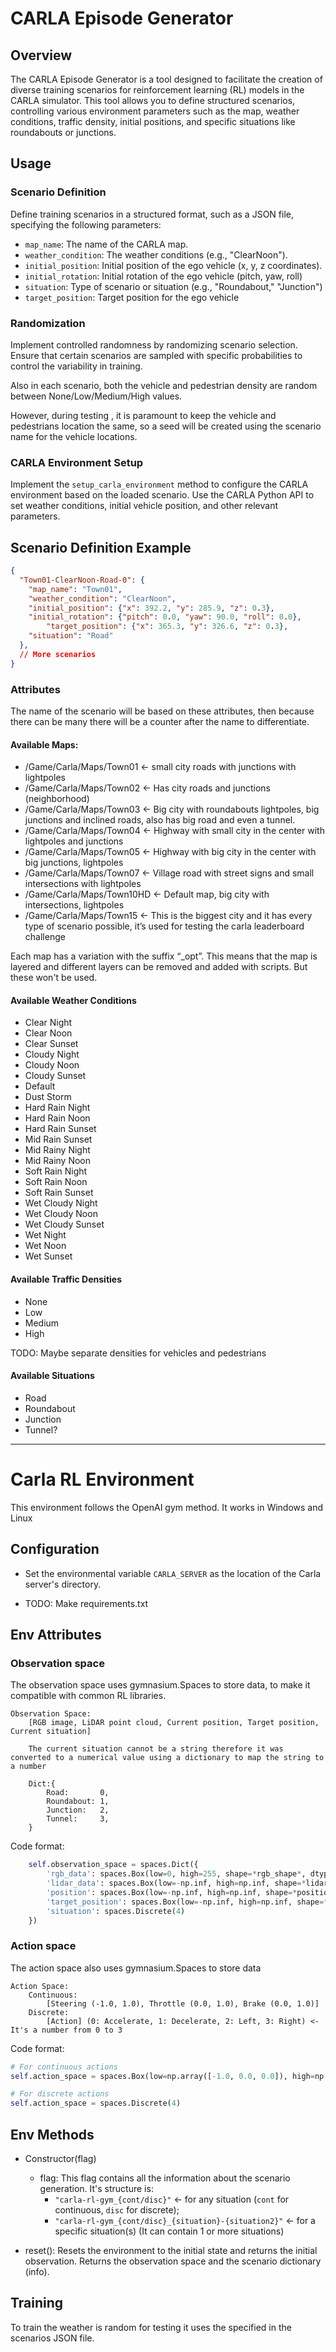 # CARLA Episode Generator

## Overview

The CARLA Episode Generator is a tool designed to facilitate the creation of diverse training scenarios for reinforcement learning (RL) models in the CARLA simulator. This tool allows you to define structured scenarios, controlling various environment parameters such as the map, weather conditions, traffic density, initial positions, and specific situations like roundabouts or junctions.

## Usage

### Scenario Definition

Define training scenarios in a structured format, such as a JSON file, specifying the following parameters:

- `map_name`: The name of the CARLA map.
- `weather_condition`: The weather conditions (e.g., "ClearNoon").
- `initial_position`: Initial position of the ego vehicle (x, y, z coordinates).
- `initial_rotation`: Initial rotation of the ego vehicle (pitch, yaw, roll)
- `situation`: Type of scenario or situation (e.g., "Roundabout," "Junction")
- `target_position`: Target position for the ego vehicle

### Randomization

Implement controlled randomness by randomizing scenario selection. Ensure that certain scenarios are sampled with specific probabilities to control the variability in training.

Also in each scenario, both the vehicle and pedestrian density are random between None/Low/Medium/High values.

However, during testing , it is paramount to keep the vehicle and pedestrians location the same, so a seed will be created using the scenario name for the vehicle locations.

### CARLA Environment Setup

Implement the `setup_carla_environment` method to configure the CARLA environment based on the loaded scenario. Use the CARLA Python API to set weather conditions, initial vehicle position, and other relevant parameters.

## Scenario Definition Example

```json
{
  "Town01-ClearNoon-Road-0": {
    "map_name": "Town01",
    "weather_condition": "ClearNoon",
    "initial_position": {"x": 392.2, "y": 285.9, "z": 0.3},
    "initial_rotation": {"pitch": 0.0, "yaw": 90.0, "roll": 0.0},
		"target_position": {"x": 365.3, "y": 326.6, "z": 0.3},
    "situation": "Road"
  },
  // More scenarios
}
```

### Attributes

The name of the scenario will be based on these attributes, then because there can be many there will be a counter after the name to differentiate.

#### Available Maps:

- /Game/Carla/Maps/Town01 <- small city roads with junctions with lightpoles
- /Game/Carla/Maps/Town02 <- Has city roads and junctions (neighborhood)
- /Game/Carla/Maps/Town03 <- Big city with roundabouts lightpoles, big junctions and inclined roads, also has big road and even a tunnel.
- /Game/Carla/Maps/Town04 <- Highway with small city in the center with lightpoles and junctions
- /Game/Carla/Maps/Town05 <- Highway with big city in the center with big junctions, lightpoles
- /Game/Carla/Maps/Town07 <- Village road with street signs and small intersections with lightpoles
- /Game/Carla/Maps/Town10HD <- Default map, big city with intersections, lightpoles
- /Game/Carla/Maps/Town15 <- This is the biggest city and it has every type of scenario possible, it’s used for testing the carla leaderboard challenge

Each map has a variation with the suffix “_opt”. This means that the map is layered and different layers can be removed and added with scripts. But these won't be used.

#### Available Weather Conditions

- Clear Night
- Clear Noon
- Clear Sunset
- Cloudy Night
- Cloudy Noon
- Cloudy Sunset
- Default
- Dust Storm
- Hard Rain Night
- Hard Rain Noon
- Hard Rain Sunset
- Mid Rain Sunset
- Mid Rainy Night
- Mid Rainy Noon
- Soft Rain Night
- Soft Rain Noon
- Soft Rain Sunset
- Wet Cloudy Night
- Wet Cloudy Noon
- Wet Cloudy Sunset
- Wet Night
- Wet Noon
- Wet Sunset

#### Available Traffic Densities

- None
- Low
- Medium
- High

TODO: Maybe separate densities for vehicles and pedestrians

#### Available Situations

- Road
- Roundabout
- Junction
- Tunnel?

---

# Carla RL Environment

This environment follows the OpenAI gym method. It works in Windows and Linux

## Configuration

- Set the environmental variable `CARLA_SERVER` as the location of the Carla server's directory.

- TODO: Make requirements.txt

## Env Attributes

### Observation space

The observation space uses gymnasium.Spaces to store data, to make it compatible with common RL libraries.

```
Observation Space:
    [RGB image, LiDAR point cloud, Current position, Target position, Current situation]

    The current situation cannot be a string therefore it was converted to a numerical value using a dictionary to map the string to a number

    Dict:{
        Road:       0,
        Roundabout: 1,
        Junction:   2,
        Tunnel:     3,
    }
```

Code format:
```python
    self.observation_space = spaces.Dict({
        'rgb_data': spaces.Box(low=0, high=255, shape=*rgb_shape*, dtype=np.uint8),
        'lidar_data': spaces.Box(low=-np.inf, high=np.inf, shape=*lidar_shape*, dtype=np.float32),
        'position': spaces.Box(low=-np.inf, high=np.inf, shape=*position_shape*, dtype=np.float32),
        'target_position': spaces.Box(low=-np.inf, high=np.inf, shape=*target_shape*, dtype=np.float32),
        'situation': spaces.Discrete(4)
    })
```

### Action space

The action space also uses gymnasium.Spaces to store data

```
Action Space:
    Continuous:
        [Steering (-1.0, 1.0), Throttle (0.0, 1.0), Brake (0.0, 1.0)]
    Discrete:
        [Action] (0: Accelerate, 1: Decelerate, 2: Left, 3: Right) <- It's a number from 0 to 3
```

Code format:

```python
# For continuous actions
self.action_space = spaces.Box(low=np.array([-1.0, 0.0, 0.0]), high=np.array([1.0, 1.0, 1.0]), dtype=np.float32)

# For discrete actions
self.action_space = spaces.Discrete(4)
```

## Env Methods

- Constructor(flag)
    - flag: This flag contains all the information about the scenario generation. 
    It's structure is: 
      - `"carla-rl-gym_{cont/disc}"` <- for any situation (`cont` for continuous, `disc` for discrete);
      - `"carla-rl-gym_{cont/disc}_{situation}-{situation2}"` <- for a specific situation(s) (It can contain 1 or more situations)

- reset(): Resets the environment to the initial state and returns the initial observation. Returns the observation space and the scenario dictionary (info).

## Training

To train the weather is random for testing it uses the specified in the scenarios JSON file.